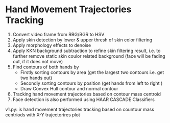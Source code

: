 # Hand Movement Trajectories Tracking
1. Convert video frame from RBG/BGR to HSV 
2. Apply skin detection by lower & upper thresh of skin color filtering
3. Apply morphology effects to denoise
4. Apply KKN background subtraction to refine skin filtering result, i.e. to further remove static skin coulor related background (face will be fading out, if it does not move)
5. Find contours of both hands by
   - Firstly sorting contours by area  (get the largest two contours i.e. get two hands out)
   - Secondly sorting contours by position (get hands from left to right )
   - Draw Convex Hull contour and normal contour
6. Tracking hand movement trajectories based on contour mass centroid 
7. Face detection is also performed using HAAR CASCADE Classifiers



v1.py: is hand movement trajectories tracking based on countour mass centriods with X-Y trajectorires plot
